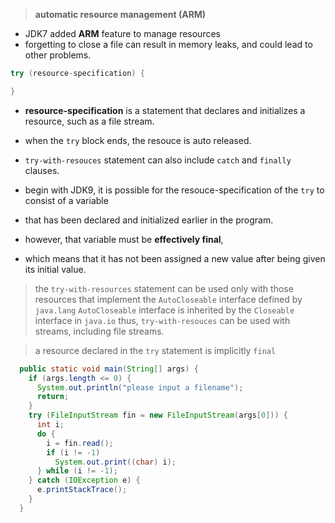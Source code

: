 > **automatic resource management (ARM)**
- JDK7 added **ARM** feature to manage resources
- forgetting to close a file can result in memory leaks, and could lead to other problems.
```java
try (resource-specification) {

}
```
- **resource-specification** is a statement that declares and initializes a resource, such as a file stream.
- when the `try` block ends, the resouce is auto released.
- `try-with-resouces` statement can also include `catch` and `finally` clauses.

- begin with JDK9, it is possible for the resouce-specification of the `try` to consist of a variable
- that has been declared and initialized earlier in the program.
- however, that variable must be **effectively final**,
- which means that it has not been assigned a new value after being given its initial value.

> the `try-with-resources` statement can be used only with those resources that implement the `AutoCloseable` interface defined by `java.lang`
> `AutoCloseable` interface is inherited by the `Closeable` interface in `java.io`
> thus, `try-with-resouces` can be used with streams, including file streams.

> a resource declared in the `try` statement is implicitly `final`

```java
  public static void main(String[] args) {
    if (args.length <= 0) {
      System.out.println("please input a filename");
      return;
    }
    try (FileInputStream fin = new FileInputStream(args[0])) {
      int i;
      do {
        i = fin.read();
        if (i != -1)
          System.out.print((char) i);
      } while (i != -1);
    } catch (IOException e) {
      e.printStackTrace();
    }
  }
```
